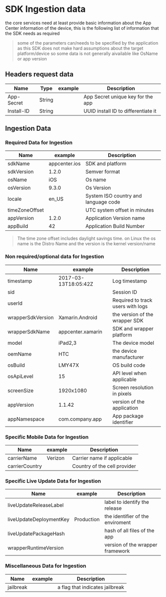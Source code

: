 # SDK Ingestion data

the core services need at least provide basic information about the App Center information
of the device, this is the following list of information that the SDK needs as required

> some of the parameters can/needs to be specified by the application as this SDK
does not make hard assumptions about the target platform/device so some data
is not generally aivailable like OsName or app version

## Headers request data

| Name           | Type   | example       | Description                          |
| -------------- | ------ | ------------- | ------------------------------------ |
| App-Secret     | String |               | App Secret unique key for the app    |
| Install-ID     | String |               | UUID install ID to differentiate it  |

## Ingestion Data

### **Required Data** for Ingestion

| Name           | example       | Description                          |
| -------------- | ------------- | ------------------------------------ |
| sdkName        | appcenter.ios | SDK and platform                     |
| sdkVersion     | 1.2.0         | Semver format                        |
| osName         | iOS           | Os name                              |
| osVersion      | 9.3.0         | Os Version                           |
| locale         | en_US         | System ISO country and language code |
| timeZoneOffset |               | UTC system offset in minutes         |
| appVersion     | 1.2.0         | Application Version name             |
| appBuild       | 42            | Application Build Number             |

> The time zone offset includes daylight savings time.
> on Linux the os name is the Distro Name and the version is the kernel version/name

### **Non required/optional data** for Ingestion

| Name                    | example              | Description                      |
| ----------------------- | -------------------- | -------------------------------- |
| timestamp               | 2017-03-13T18:05:42Z | Log timestamp                    |
| sid                     |                      | Session ID                       |
| userId                  |                      | Required to track users with logs|
| wrapperSdkVersion       | Xamarin.Android      | the version of the wrapper SDK   |
| wrapperSdkName          | appcenter.xamarin    | SDK and wrapper platform         |
| model                   | iPad2,3              | The device model                 |
| oemName                 | HTC                  | the device manufacturer          |
| osBuild                 | LMY47X               | OS build code                    |
| osApiLevel              | 15                   | API level when applicable        |
| screenSize              | 1920x1080            | Screen resolution in pixels      |
| appVersion              | 1.1.42               | version of the application       |
| appNamespace            | com.company.app      | App package identifier           |

### **Specific Mobile Data** for Ingestion

| Name                    | example              | Description                      |
| ----------------------- | -------------------- | -------------------------------- |
| carrierName             | Verizon              | Carrier name if applicable       |
| carrierCountry          |                      | Country of the cell provider     |

### **Specific Live Update Data** for Ingestion

| Name                    | example              | Description                      |
| ----------------------- | -------------------- | -------------------------------- |
| liveUpdateReleaseLabel  |                      | label to identify the release    |
| liveUpdateDeploymentKey | Production           | the identifier of the enviroment |
| liveUpdatePackageHash   |                      | hash of all files of the app     |
| wrapperRuntimeVersion   |                      | version of the wrapper framework |

### **Miscellaneous Data** for Ingestion

| Name                    | example              | Description                      |
| ----------------------- | -------------------- | -------------------------------- |
| jailbreak               |                      | a flag that indicates jailbreak  |
